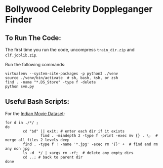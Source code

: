 # Bollywood Celebrity Doppleganger Finder

## To Run The Code:
The first time you run the code, uncompress `train_dir.zip` and `clf.joblib.zip`.

Run the following commands:
```
virtualenv --system-site-packages -p python3 ./venv
source ./venv/bin/activate  # sh, bash, ksh, or zsh
find . -name "*.DS_Store" -type f -delete
python svm.py
```
## Useful Bash Scripts:
For the [Indian Movie Dataset](http://cvit.iiit.ac.in/projects/IMFDB/):

```
for d in ./*/ ;
do
        cd "$d" || exit; # enter each dir if it exists
				find . -mindepth 2 -type f -print -exec mv {} . \;  # merge all files 2 levels deep
        find . -type f ! -name '*.jpg' -exec rm '{}' +  # find and rm any non jpg
        ls -d  */ | xargs rm -rf;  # delete any empty dirs
        cd ..; # back to parent dir
done
```

